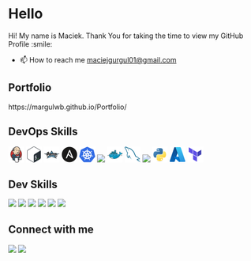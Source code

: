 <div align="center">
</div>

<h1> Hello </h1>
<p align='center'>

</p>
<div size='20px'> Hi! My name is Maciek. Thank You for taking the time to view my GitHub Profile :smile: 
</div>

- 📫 How to reach me maciejgurgul01@gmail.com

 
 <h2>Portfolio</h2>
 <span>https://margulwb.github.io/Portfolio/</span>


<h2> DevOps Skills </h2>
<p>
 <img width="32px" src="https://raw.githubusercontent.com/devicons/devicon/master/icons/jenkins/jenkins-original.svg">
 <img width="32px" src="https://raw.githubusercontent.com/devicons/devicon/master/icons/bash/bash-original.svg">
 <img width="32px" src="https://raw.githubusercontent.com/devicons/devicon/master/icons/groovy/groovy-original.svg">
 <img width="32px" src="https://raw.githubusercontent.com/devicons/devicon/master/icons/ansible/ansible-original.svg">
 <img width="32px" src="https://raw.githubusercontent.com/devicons/devicon/master/icons/kubernetes/kubernetes-plain.svg">
 <img width="32px" src="https://cdn.jsdelivr.net/gh/devicons/devicon/icons/argocd/argocd-original.svg">
 <img width="32px" src="https://raw.githubusercontent.com/devicons/devicon/master/icons/docker/docker-original.svg">
 <img width="32px" src="https://raw.githubusercontent.com/devicons/devicon/master/icons/mysql/mysql-original.svg">
 <img width="32px" src="https://upload.wikimedia.org/wikipedia/commons/0/0a/Nagios_logo.png">
 <img width="32px" src="https://raw.githubusercontent.com/devicons/devicon/master/icons/python/python-original.svg">
 <img width="32px" src="https://raw.githubusercontent.com/devicons/devicon/master/icons/azure/azure-original.svg">
 <img width="32px" src="https://raw.githubusercontent.com/devicons/devicon/master/icons/terraform/terraform-original.svg">
</p>

<h2> Dev Skills </h2>
<p>
 <img width="32px" src="https://raw.githubusercontent.com/rahulbanerjee26/githubAboutMeGenerator/main/icons/reactjs.svg">
 <img width="32px" src="https://raw.githubusercontent.com/rahulbanerjee26/githubAboutMeGenerator/main/icons/javascript.svg">
 <img width="32px" src="https://raw.githubusercontent.com/rahulbanerjee26/githubAboutMeGenerator/main/icons/html.svg">
 <img width="32px" src="https://raw.githubusercontent.com/rahulbanerjee26/githubAboutMeGenerator/main/icons/css.svg">
 <img width="32px" src="https://raw.githubusercontent.com/rahulbanerjee26/githubAboutMeGenerator/main/icons/bootstrap.svg">
 <img width="32px" src="https://raw.githubusercontent.com/rahulbanerjee26/githubAboutMeGenerator/main/icons/sass.svg">
</p>

<h2> Connect with me</h2>
<a href = 'https://www.linkedin.com/in/maciej-gurgul-935904213'> <img width = '32px' align= 'center' src="https://raw.githubusercontent.com/rahulbanerjee26/githubAboutMeGenerator/main/icons/linked-in-alt.svg"/></a>
<a href = 'https://www.github.com/Margulwb' > <img width = '32px' align= 'center' src="https://raw.githubusercontent.com/rahulbanerjee26/githubAboutMeGenerator/main/icons/github.svg"/></a> 
